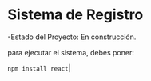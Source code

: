 <h1>Sistema de Registro</h1>

-Estado del Proyecto: En construcción.

para ejecutar el sistema, debes poner:

```npm install react```|

